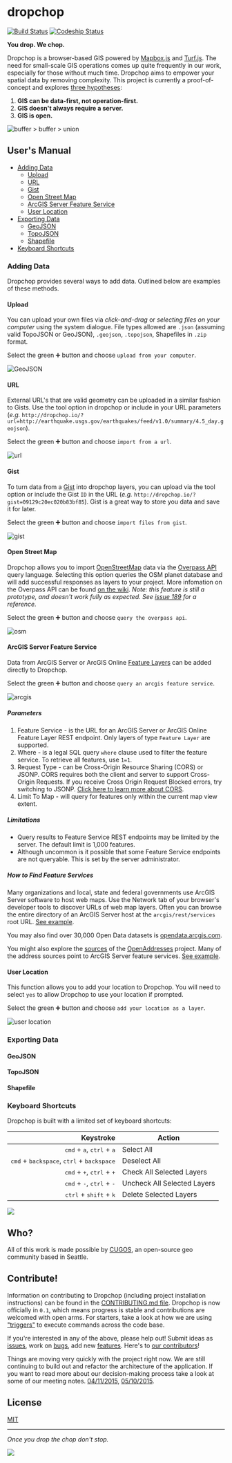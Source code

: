 # dropchop

[![Build Status][travis-image]][travis-url]
[![Codeship Status][codeship-image]][codeship-url]

[travis-image]: https://img.shields.io/travis/cugos/dropchop/master.svg?style=flat-square&label=travis
[travis-url]: https://travis-ci.org/cugos/dropchop
[codeship-image]: https://img.shields.io/codeship/5371c9b0-02a9-0133-3603-2eafb47e949a/master.svg?style=flat-square&label=codeship
[codeship-url]: https://codeship.com/projects/88973

**You drop. We chop.**

Dropchop is a browser-based GIS powered by [Mapbox.js](http://mapbox.com/mapbox.js) and [Turf.js](http://turfjs.org). The need for small-scale GIS operations comes up quite frequently in our work, especially for those without much time. Dropchop aims to empower your spatial data by removing complexity. This project is currently a proof-of-concept and explores [three hypotheses](https://github.com/cugos/dropchop/wiki/Dropchop-Inspiration):

1. **GIS can be data-first, not operation-first.**
2. **GIS doesn't always require a server.**
3. **GIS is open.**

![buffer > buffer > union](assets/dropchop-0.1.0-readme.gif)

## User's Manual

* [Adding Data](#adding-data)
    * [Upload](#upload)
    * [URL](#url)
    * [Gist](#gist)
    * [Open Street Map](#open-street-map)
    * [ArcGIS Server Feature Service](#arcgis-server-feature-service)
    * [User Location](#user-location)
* [Exporting Data](#exporting-data)
    * [GeoJSON](#geojson)
    * [TopoJSON](#topojson)
    * [Shapefile](#shapefile)
* [Keyboard Shortcuts](#keyboard-shortcuts)

### Adding Data

Dropchop provides several ways to add data. Outlined below are examples of these methods.

#### Upload

You can upload your own files via *click-and-drag* or *selecting files on your computer* using the system dialogue. File types allowed are `.json` (assuming valid TopoJSON or GeoJSON), `.geojson`, `.topojson`, Shapefiles in `.zip` format.

Select the green :heavy_plus_sign: button and choose `upload from your computer`.

![GeoJSON](assets/dc-readme-add-geojson.gif)

#### URL

External URL's that are valid geometry can be uploaded in a similar fashion to Gists. Use the tool option in dropchop or include in your URL parameters (_e.g._ `http://dropchop.io/?url=http://earthquake.usgs.gov/earthquakes/feed/v1.0/summary/4.5_day.geojson`).

Select the green :heavy_plus_sign: button and choose `import from a url`.

  ![url](assets/dc-readme-add-url.gif)

#### Gist

To turn data from a [Gist](http://gist.github.com/) into dropchop layers, you can upload via the tool option or include the Gist `ID` in the URL (_e.g._ `http://dropchop.io/?gist=09129c20ec020b83bf85`). Gist is a great way to store you data and save it for later.

Select the green :heavy_plus_sign: button and choose `import files from gist`.

![gist](assets/dc-readme-add-gist.gif)

#### Open Street Map

Dropchop allows you to import [OpenStreetMap](http://www.openstreetmap.org/) data via the [Overpass API](http://wiki.openstreetmap.org/wiki/Overpass_API) query language. Selecting this option queries the OSM planet database and will add successful responses as layers to your project. More infomation on the Overpass API can be found [on the wiki](http://wiki.openstreetmap.org/wiki/Overpass_API/Language_Guide). *Note: this feature is still a prototype, and doesn't work fully as expected. See [issue 189](https://github.com/cugos/dropchop/issues/189) for a reference.*

Select the green :heavy_plus_sign: button and choose `query the overpass api`.

![osm](assets/dc-readme-add-overpass.gif)

#### ArcGIS Server Feature Service
Data from ArcGIS Server or ArcGIS Online [Feature Layers](http://resources.arcgis.com/en/help/arcgis-rest-api/#/Layer_Table/02r3000000zr000000/) can be added directly to Dropchop.

Select the green :heavy_plus_sign: button and choose `query an arcgis feature service`.

![arcgis](assets/dc-readme-add-arcgis.gif)

##### Parameters
1. Feature Service - is the URL for an ArcGIS Server or ArcGIS Online Feature Layer REST endpoint. Only layers of type `Feature Layer` are supported.
2. Where - is a legal SQL query `where` clause used to filter the feature service. To retrieve all features, use `1=1`.
3. Request Type - can be Cross-Origin Resource Sharing (CORS) or JSONP. CORS requires both the client and server to support Cross-Origin Requests. If you receive Cross Origin Request Blocked errors, try switching to JSONP. [Click here to learn more about CORS](http://enable-cors.org/).
4. Limit To Map - will query for features only within the current map view extent.

##### Limitations
* Query results to Feature Service REST endpoints may be limited by the server. The default limit is 1,000 features.
* Although uncommon is it possible that some Feature Service endpoints are not queryable. This is set by the server administrator.

##### How to Find Feature Services
Many organizations and local, state and federal governments use ArcGIS Server software to host web maps. Use the Network tab of your browser's developer tools to discover URLs of web map layers. Often you can browse the entire directory of an ArcGIS Server host at the `arcgis/rest/services` root URL. [See example](http://sampleserver6.arcgisonline.com/arcgis/rest/services).

You may also find over 30,000 Open Data datasets is [opendata.arcgis.com](http://opendata.arcgis.com).

You might also explore the [sources](https://github.com/openaddresses/openaddresses/tree/master/sources) of the [OpenAddresses](http://openaddresses.io/) project. Many of the address sources point to ArcGIS Server feature services. [See example](https://github.com/openaddresses/openaddresses/blob/master/sources/us/wa/san_juan.json#L12).

#### User Location
This function allows you to add your location to Dropchop. You will need to select `yes` to allow Dropchop to use your location if prompted.

Select the green :heavy_plus_sign: button and choose `add your location as a layer`.

  ![user location](assets/dc-readme-add-location.gif)

### Exporting Data

#### GeoJSON

#### TopoJSON

#### Shapefile

### Keyboard Shortcuts

Dropchop is built with a limited set of keyboard shortcuts:

Keystroke | Action
---: | ---
<kbd>cmd</kbd> + <kbd>a</kbd>, <kbd>ctrl</kbd> + <kbd>a</kbd> | Select All
<kbd>cmd</kbd> + <kbd>backspace</kbd>, <kbd>ctrl</kbd> + <kbd>backspace</kbd> | Deselect All
<kbd>cmd</kbd> + <kbd>+</kbd>, <kbd>ctrl</kbd> + <kbd>+</kbd> | Check All Selected Layers
<kbd>cmd</kbd> + <kbd>-</kbd>, <kbd>ctrl</kbd> + <kbd>-</kbd> | Uncheck All Selected Layers
<kbd>ctrl</kbd> + <kbd>shift</kbd> + <kbd>k</kbd> | Delete Selected Layers

![](assets/readme-keyboard-shortcuts.gif)

## Who?

All of this work is made possible by [CUGOS](http://cugos.org), an open-source geo community based in Seattle.

## Contribute!

Information on contributing to Dropchop (including project installation instructions) can be found in the [CONTRIBUTING.md file](CONTRIBUTING.md). Dropchop is now officially in `0.1`, which means progress is stable and contributions are welcomed with open arms. For starters, take a look at how we are using ["triggers"](CONTRIBUTING.md#triggers) to execute commands across the code base.

If you're interested in any of the above, please help out! Submit ideas as [issues](https://github.com/cugos/dropchop/issues), work on [bugs](https://github.com/cugos/dropchop/labels/bug), add new [features](https://github.com/cugos/dropchop/labels/enhancement). Here's to [our contributors](https://github.com/cugos/dropchop/graphs/contributors)!

Things are moving very quickly with the project right now. We are still continuing to build out and refactor the architecture of the application. If you want to read more about our decision-making process take a look at some of our meeting notes. [04/11/2015](https://github.com/cugos/dropchop/wiki/Meeting-Notes---04-11-2015), [05/10/2015](https://github.com/cugos/dropchop/wiki/Meeting-Notes-05-10-2015).

## License

[MIT](LICENSE.md)

---

*Once you drop the chop don't stop.*

![](assets/drop-n-chop-logo.png)
